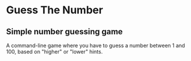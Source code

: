 # Guess The Number

## Simple number guessing game

A command-line game where you have to guess a number between 1 and 100, based on "higher" or "lower" hints.